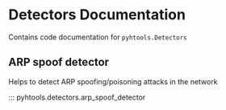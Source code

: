 # Detectors Documentation

Contains code documentation for `pyhtools.Detectors`

## ARP spoof detector

Helps to detect ARP spoofing/poisoning attacks in the network

::: pyhtools.detectors.arp_spoof_detector